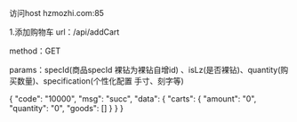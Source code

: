 访问host hzmozhi.com:85

1.添加购物车 url：/api/addCart

method：GET

params：specId(商品specId 裸钻为裸钻自增id) 、isLz(是否裸钻)、quantity(购买数量)、specification(个性化配置 手寸、刻字等)


{
    "code": "10000",
    "msg": "succ",
    "data": {
        "carts": {
            "amount": "0",
            "quantity": "0",
            "goods": []
        }
    }
}
